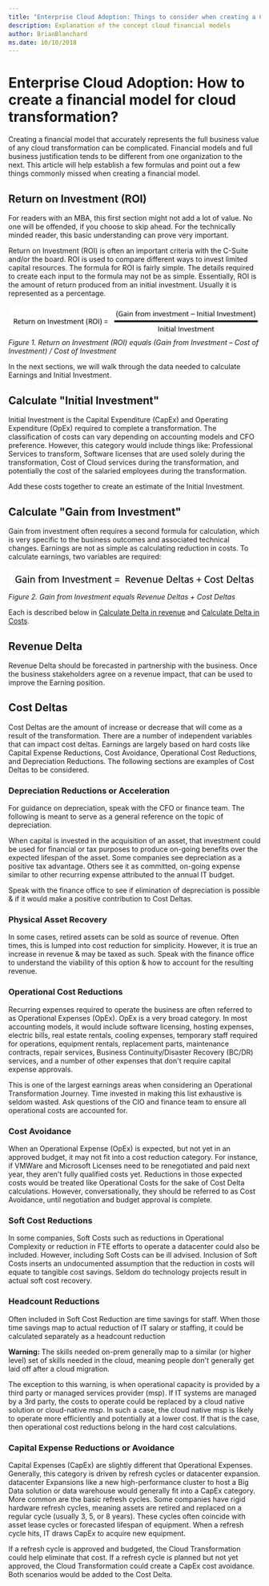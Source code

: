 ```yaml
---
title: "Enterprise Cloud Adoption: Things to consider when creating a Cloud Transformation financial model"
description: Explanation of the concept cloud financial models
author: BrianBlanchard
ms.date: 10/10/2018
---
```


# Enterprise Cloud Adoption: How to create a financial model for cloud transformation?

Creating a financial model that accurately represents the full business value of any cloud transformation can be complicated. Financial models and full business justification tends to be different from one organization to the next. This article will help establish a few formulas and point out a few things commonly missed when creating a financial model.

## Return on Investment (ROI)

For readers with an MBA, this first section might not add a lot of value. No one will be offended, if you choose to skip ahead. For the technically minded reader, this basic understanding can prove very important.

Return on Investment (ROI) is often an important criteria with the C-Suite and/or the board. ROI is used to compare different ways to invest limited capital resources. The formula for ROI is fairly simple. The details required to create each input to the formula may not be as simple. Essentially, ROI is the amount of return produced from an initial investment. Usually it is represented as a percentage.

![Return on Investment (ROI) equals (Gain from Investment – Cost of Investment) / Cost of Investment](../_images/formula-roi.png)
*Figure 1. Return on Investment (ROI) equals (Gain from Investment – Cost of Investment) / Cost of Investment*

In the next sections, we will walk through the data needed to calculate Earnings and Initial Investment.

## Calculate "Initial Investment"

Initial Investment is the Capital Expenditure (CapEx) and Operating Expenditure (OpEx) required to complete a transformation. The classification of costs can vary depending on accounting models and CFO preference. However, this category would include things like: Professional Services to transform, Software licenses that are used solely during the transformation, Cost of Cloud services during the transformation, and potentially the cost of the salaried employees during the transformation.

Add these costs together to create an estimate of the Initial Investment. 

## Calculate "Gain from Investment"

Gain from investment often requires a second formula for calculation, which is very specific to the business outcomes and associated technical changes. Earnings are not as simple as calculating reduction in costs.
To calculate earnings, two variables are required:

![Gain from Investment equals Revenue Deltas + Cost Deltas](../_images/formula-gain-from-investment.png)
*Figure 2. Gain from Investment equals Revenue Deltas + Cost Deltas*

Each is described below in [Calculate Delta in revenue](#revenue-delta) and [Calculate Delta in Costs](#cost-delta).

## Revenue Delta

Revenue Delta should be forecasted in partnership with the business. Once the business stakeholders agree on a revenue impact, that can be used to improve the Earning position.

## Cost Deltas

Cost Deltas are the amount of increase or decrease that will come as a result of the transformation. There are a number of independent variables that can impact cost deltas. Earnings are largely based on hard costs like Capital Expense Reductions, Cost Avoidance, Operational Cost Reductions, and Depreciation Reductions. The following sections are examples of Cost Deltas to be considered.

### Depreciation Reductions or Acceleration

For guidance on depreciation, speak with the CFO or finance team. The following is meant to serve as a general reference on the topic of depreciation.

When capital is invested in the acquisition of an asset, that investment could be used for financial or tax purposes to produce on-going benefits over the expected lifespan of the asset. Some companies see depreciation as a positive tax advantage. Others see it as committed, on-going expense similar to other recurring expense attributed to the annual IT budget.

Speak with the finance office to see if elimination of depreciation is possible & if it would make a positive contribution to Cost Deltas.

### Physical Asset Recovery

In some cases, retired assets can be sold as source of revenue. Often times, this is lumped into cost reduction for simplicity. However, it is true an increase in revenue & may be taxed as such. Speak with the finance office to understand the viability of this option & how to account for the resulting revenue.

### Operational Cost Reductions

Recurring expenses required to operate the business are often referred to as Operational Expenses (OpEx). OpEx is a very broad category. In most accounting models, it would include software licensing, hosting expenses, electric bills, real estate rentals, cooling expenses, temporary staff required for operations, equipment rentals, replacement parts, maintenance contracts, repair services, Business Continuity/Disaster Recovery (BC/DR) services, and a number of other expenses that don't require capital expense approvals.

This is one of the largest earnings areas when considering an Operational Transformation Journey. Time invested in making this list exhaustive is seldom wasted. Ask questions of the CIO and finance team to ensure all operational costs are accounted for.

### Cost Avoidance

When an Operational Expense (OpEx) is expected, but not yet in an approved budget, it may not fit into a cost reduction category. For instance, if VMWare and Microsoft Licenses need to be renegotiated and paid next year, they aren't fully qualified costs yet. Reductions in those expected costs would be treated like Operational Costs for the sake of Cost Delta calculations. However, conversationally, they should be referred to as Cost Avoidance, until negotiation and budget approval is complete.

### Soft Cost Reductions

In some companies, Soft Costs such as reductions in Operational Complexity or reduction in FTE efforts to operate a datacenter could also be included. However, including Soft Costs can be ill advised. Inclusion of Soft Costs inserts an undocumented assumption that the reduction in costs will equate to tangible cost savings. Seldom do technology projects result in actual soft cost recovery.

### Headcount Reductions

Often included in Soft Cost Reduction are time savings for staff. When those time savings map to actual reduction of IT salary or staffing, it could be calculated separately as a headcount reduction

**Warning:** The skills needed on-prem generally map to a similar (or higher level) set of skills needed in the cloud, meaning people don't generally get laid off after a cloud migration.

The exception to this warning, is when operational capacity is provided by a third party or managed services provider (msp). If IT systems are managed by a 3rd party, the costs to operate could be replaced by a cloud native solution or cloud-native msp. In such a case, the cloud native msp is likely to operate more efficiently and potentially at a lower cost. If that is the case, then operational cost reductions belong in the hard cost calculations.

### Capital Expense Reductions or Avoidance

Capital Expenses (CapEx) are slightly different that Operational Expenses. Generally, this category is driven by refresh cycles or datacenter expansion. datacenter Expansions like a new high-performance cluster to host a Big Data solution or data warehouse would generally fit into a CapEx category. More common are the basic refresh cycles. Some companies have rigid hardware refresh cycles, meaning assets are retired and replaced on a regular cycle (usually 3, 5, or 8 years). These cycles often coincide with asset lease cycles or forecasted lifespan of equipment. When a refresh cycle hits, IT draws CapEx to acquire new equipment.

If a refresh cycle is approved and budgeted, the Cloud Transformation could help eliminate that cost. If a refresh cycle is planned but not yet approved, the Cloud Transformation could create a CapEx cost avoidance. Both scenarios would be added to the Cost Delta.
